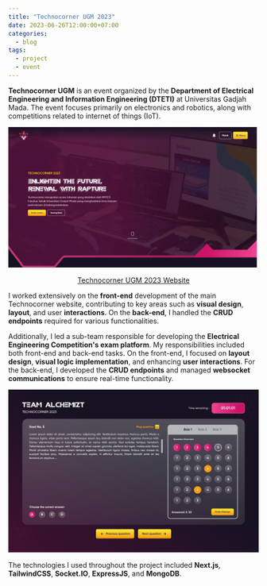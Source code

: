 ```yaml
---
title: "Technocorner UGM 2023"
date: 2023-06-26T12:00:00+07:00
categories:
  - blog
tags:
  - project
  - event
---
```

**Technocorner UGM** is an event organized by the **Department of Electrical Engineering and Information Engineering (DTETI)** at Universitas Gadjah Mada. The event focuses primarily on electronics and robotics, along with competitions related to internet of things (IoT).

![Technocorner](/assets/images/TC1.jpg)

<p align="center">
  <a href="https://fe-tc-23.vercel.app/">Technocorner UGM 2023 Website</a>
</p>

I worked extensively on the **front-end** development of the main Technocorner website, contributing to key areas such as **visual design**, **layout**, and user **interactions**. On the **back-end**, I handled the **CRUD endpoints** required for various functionalities.

Additionally, I led a sub-team responsible for developing the **Electrical Engineering Competition's exam platform**. My responsibilities included both front-end and back-end tasks. On the front-end, I focused on **layout design**, **visual logic implementation**, and enhancing **user interactions**. For the back-end, I developed the **CRUD endpoints** and managed **websocket communications** to ensure real-time functionality.

![Technocorner Exam Platform](/assets/images/TC2.jpg) 

The technologies I used throughout the project included **Next.js**, **TailwindCSS**, **Socket.IO**, **ExpressJS**, and **MongoDB**.
